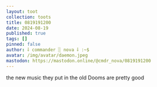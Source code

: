 ```yaml
---
layout: toot
collection: toots
title: 0819191200
date: 2024-08-19
published: true
tags: []
pinned: false
author: ⸸ commander ░ nova ⸸ :~$
avatar: /img/avatar/daemon.jpeg
mastodon: https://mastodon.online/@cmdr_nova/0819191200
---
```


the new music they put in the old Dooms are pretty good
